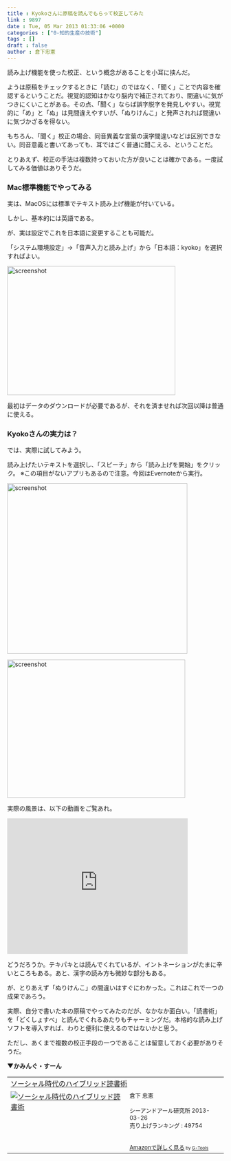 ```yaml
---
title : Kyokoさんに原稿を読んでもらって校正してみた
link : 9897
date : Tue, 05 Mar 2013 01:33:06 +0000
categories : ["0-知的生産の技術"]
tags : []
draft : false
author : 倉下忠憲
---
```


読み上げ機能を使った校正、という概念があることを小耳に挟んだ。

ようは原稿をチェックするときに「読む」のではなく、「聞く」ことで内容を確認するということだ。視覚的認知はかなり脳内で補正されており、間違いに気がつきにくいことがある。その点、「聞く」ならば誤字脱字を発見しやすい。視覚的に「め」と「ぬ」は見間違えやすいが、「ぬりけんこ」と発声されれば間違いに気づかざるを得ない。

もちろん、「聞く」校正の場合、同音異義な言葉の漢字間違いなどは区別できない。同音意義と書いてあっても、耳ではごく普通に聞こえる、ということだ。

とりあえず、校正の手法は複数持っておいた方が良いことは確かである。一度試してみる価値はありそうだ。

<h3>Mac標準機能でやってみる</h3>
実は、MacOSには標準でテキスト読み上げ機能が付いている。

しかし、基本的には英語である。

が、実は設定でこれを日本語に変更することも可能だ。

「システム環境設定」→「音声入力と読み上げ」から「日本語：kyoko」を選択すればよい。

<a href="https://rashita.net/blog/wp-content/uploads/2013/03/screenshot1.png"><img src="https://rashita.net/blog/wp-content/uploads/2013/03/screenshot1.png" alt="screenshot" width="391" height="300" class="alignnone size-full wp-image-9898" /></a>

最初はデータのダウンロードが必要であるが、それを済ませれば次回以降は普通に使える。

<h3>Kyokoさんの実力は？</h3>
では、実際に試してみよう。

読み上げたいテキストを選択し、「スピーチ」から「読み上げを開始」をクリック。
※この項目がないアプリもあるので注意。今回はEvernoteから実行。

<a href="https://rashita.net/blog/wp-content/uploads/2013/03/screenshot2.png"><img src="https://rashita.net/blog/wp-content/uploads/2013/03/screenshot2.png" alt="screenshot" width="419" height="396" class="alignnone size-full wp-image-9899" /></a>

<a href="https://rashita.net/blog/wp-content/uploads/2013/03/screenshot3.png"><img src="https://rashita.net/blog/wp-content/uploads/2013/03/screenshot3.png" alt="screenshot" width="414" height="321" class="alignnone size-full wp-image-9900" /></a>

実際の風景は、以下の動画をご覧あれ。

<iframe width="420" height="315" src="http://www.youtube.com/embed/jtiLZKGgKSA" frameborder="0" allowfullscreen></iframe>

どうだろうか。テキパキとは読んでくれているが、イントネーションがたまに辛いところもある。あと、漢字の読み方も微妙な部分もある。

が、とりあえず「ぬりけんこ」の間違いはすぐにわかった。これはこれで一つの成果であろう。

実際、自分で書いた本の原稿でやってみたのだが、なかなか面白い。「読書術」を「どくしょすべ」と読んでくれるあたりもチャーミングだ。本格的な読み上げソフトを導入すれば、わりと便利に使えるのではないかと思う。

ただし、あくまで複数の校正手段の一つであることは留意しておく必要がありそうだ。

<strong>▼かみんぐ・すーん</strong>
<table  border="0" cellpadding="5"><tr><td colspan="2"><a href="http://www.amazon.co.jp/%E3%82%BD%E3%83%BC%E3%82%B7%E3%83%A3%E3%83%AB%E6%99%82%E4%BB%A3%E3%81%AE%E3%83%8F%E3%82%A4%E3%83%96%E3%83%AA%E3%83%83%E3%83%89%E8%AA%AD%E6%9B%B8%E8%A1%93-%E5%80%89%E4%B8%8B-%E5%BF%A0%E6%86%B2/dp/4863541244%3FSubscriptionId%3D15SMZCTB9V8NGR2TW082%26tag%3Drashita1000-22%26linkCode%3Dxm2%26camp%3D2025%26creative%3D165953%26creativeASIN%3D4863541244" target="_blank">ソーシャル時代のハイブリッド読書術</a><img src="http://www.assoc-amazon.jp/e/ir?t=rashita1000-22&l=ur2&o=9" width="1" height="1" style="border: none;" alt="" /></td></tr><tr><td valign="top"><a href="http://www.amazon.co.jp/%E3%82%BD%E3%83%BC%E3%82%B7%E3%83%A3%E3%83%AB%E6%99%82%E4%BB%A3%E3%81%AE%E3%83%8F%E3%82%A4%E3%83%96%E3%83%AA%E3%83%83%E3%83%89%E8%AA%AD%E6%9B%B8%E8%A1%93-%E5%80%89%E4%B8%8B-%E5%BF%A0%E6%86%B2/dp/4863541244%3FSubscriptionId%3D15SMZCTB9V8NGR2TW082%26tag%3Drashita1000-22%26linkCode%3Dxm2%26camp%3D2025%26creative%3D165953%26creativeASIN%3D4863541244" target="_blank"><img src="http://ecx.images-amazon.com/images/I/51hfRUK03oL._SL160_.jpg" border="0" alt="ソーシャル時代のハイブリッド読書術" /></a></td><td valign="top"><font size="-1">倉下 忠憲 <br /><br />シーアンドアール研究所  2013-03-26<br />売り上げランキング : 49754<br /><br /><br /><a href="http://www.amazon.co.jp/%E3%82%BD%E3%83%BC%E3%82%B7%E3%83%A3%E3%83%AB%E6%99%82%E4%BB%A3%E3%81%AE%E3%83%8F%E3%82%A4%E3%83%96%E3%83%AA%E3%83%83%E3%83%89%E8%AA%AD%E6%9B%B8%E8%A1%93-%E5%80%89%E4%B8%8B-%E5%BF%A0%E6%86%B2/dp/4863541244%3FSubscriptionId%3D15SMZCTB9V8NGR2TW082%26tag%3Drashita1000-22%26linkCode%3Dxm2%26camp%3D2025%26creative%3D165953%26creativeASIN%3D4863541244" target="_blank">Amazonで詳しく見る</a></font><font size="-2"> by <a href="http://www.goodpic.com/mt/aws/index.html" >G-Tools</a></font></td></tr></table>

